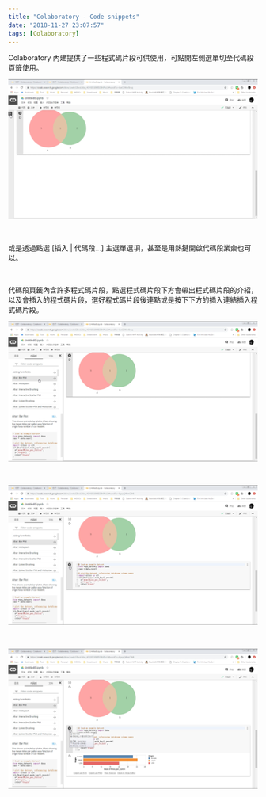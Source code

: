 ```yaml
---
title: "Colaboratory - Code snippets"
date: "2018-11-27 23:07:57"
tags: [Colaboratory]
---
```



Colaboratory 內建提供了一些程式碼片段可供使用，可點開左側選單切至代碼段頁籤使用。  

<!-- More -->

![1.png](1.png)

<br/>


或是透過點選 [插入 | 代碼段...] 主選單選項，甚至是用熱鍵開啟代碼段業僉也可以。  

<br/>


代碼段頁籤內含許多程式碼片段，點選程式碼片段下方會帶出程式碼片段的介紹，以及會插入的程式碼片段，選好程式碼片段後連點或是按下下方的插入連結插入程式碼片段。  

![2.png](2.png)

<br/>


![3.png](3.png)

<br/>


![4.png](4.png)

<br/>
